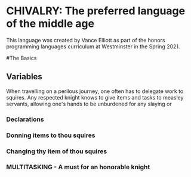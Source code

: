 # CHIVALRY: The preferred language of the middle age

This language was created by Vance Elliott as part of the honors programming languages curriculum at Westminster in the Spring 2021.

#The Basics

## Variables

When travelling on a perilous journey, one often has to delegate work to squires. Any respected knight knows to give items and tasks to measley servants, allowing one's hands to be unburdened for any slaying or  

### Declarations

### Donning items to thou squires

### Changing thy item of thou squires

### MULTITASKING - A must for an honorable knight

